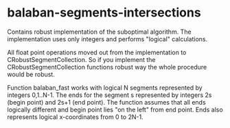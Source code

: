 # balaban-segments-intersections
Contains robust implementation of the suboptimal algorithm. 
The implementation uses only integers and performs "logical" calculations.

All float point operations moved out from the implementation to CRobustSegmentCollection. 
So if you implement the CRobustSegmentCollection functions robust way the whole procedure would be robust. 

Function balaban_fast works with logical N segments represented by integers 0,1..N-1. 
The ends for the segment s represented by integers 2s (begin point) and 2s+1 (end point). 
The function assumes that all ends logically different and begin point lies "on the left" from end point.
Ends also represents logical x-coordinates from 0 to 2N-1.
